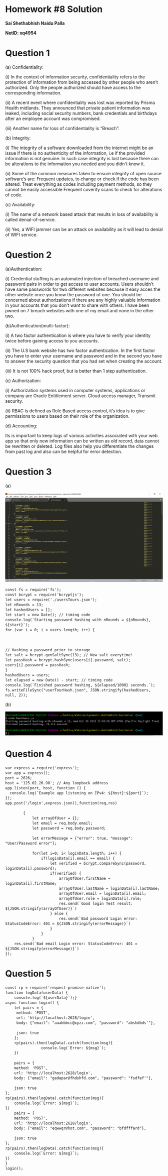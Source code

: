 # Homework #8 Solution

**Sai Shethabhish Naidu Palla**

**NetID: xq4954**

# Question 1

(a) Confidentiality:

(i) In the context of information security, confidentiality refers to the protection of information from being accessed by other people who aren’t authorized. Only the people authorized should have access to the corresponding information.

(ii) A recent event where confidentiality was lost was reported by Prisma Health midlands. They announced that private patient information was leaked, including social security numbers, bank credentials and birthdays after an employee account was compromised.

(iii) Another name for loss of confidentiality is “Breach”.

(b) Integrity:

(i) The integrity of a software downloaded from the internet might be an issue if there is no authenticity of the information, i.e if the provided information is not genuine. In such case integrity is lost because there can be alterations to the information you needed and you didn't know it. 

(ii) Some of the common measures taken to ensure integrity of open source software’s are:
Frequent updates, to change or check if the code has been altered.
Treat everything as codes including payment methods, so they cannot be easily accessible
Frequent coverity scans to check for alterations of code.

(c) Availability:

(i) The name of a network based attack that results in loss of availability is called denial-of-service.

(ii) Yes, a WIFI jammer can be an attack on availability as it will lead to denial of WIFI service.

# Question 2

(a)Authentication:

(i) Credential stuffing is an automated injection of breached username and password pairs in order to get access to user accounts. 
Users shouldn’t have same passwords for two different websites because it easy acces the other website once you know the password of one. 
You should be concerned about authorizations if there are any highly valuable information in your accounts that you don’t want to share with others.
I have been pwned on 7 breach websites with one of my email and none in the other two.

(b)Authentication(multi-factor):

(i) A two factor authentication is where you have to verify your identity twice before gaining access to you accounts.

(ii) The U.S bank website has two factor authentication. In the first factor you have to enter your username and password and in the second you have to answer the security question that you had set when creating the account.

(iii) It is not 100% hack proof, but is better than 1 step authentication.

(c)   Authorization:

(i) Authorization systems used in computer systems, applications or company are Oracle Entitlement server. Cloud access manager, Transmit security.

(ii) RBAC is defined as Role Based access control, it’s idea is to give permissions to users based on their role of the organization.

(d) Accounting:

Its is important to keep logs of various activities associated with your web app so that only new information can be written as old record, data cannot be rewritten or deleted. Log files also help you differentiate the changes from past log and also can be helpful for error detection.

# Question 3

(a) 

![3a](images/1.png)

	const fs = require('fs');
	const bcrypt = require('bcryptjs');
	let users = require('./usersTours.json');
	let nRounds = 13;
	let hashedUsers = [];
	let start = new Date(); // timing code
	console.log(`Starting password hashing with nRounds = ${nRounds}, ${start}`);
	for (var i = 0; i < users.length; i++) {



	// Hashing a password prior to storage
	let salt = bcrypt.genSaltSync(13); // New salt everytime!
	let passHash = bcrypt.hashSync(users[i].password, salt);
	users[i].password = passHash;
	}
	hashedUsers = users;
	let elapsed = new Date() - start; // timing code
	console.log(`Finished password hashing, ${elapsed/1000} seconds.`);
	fs.writeFileSync("userTourHash.json", JSON.stringify(hashedUsers, null, 2)); 
 
 (b) 

![3b](images/2.PNG)

# Question 4

	var express = require('express');
	var app = express();
	port = 2626;
	host = '125.02.26.98'; // Any loopback address
	app.listen(port, host, function () {
	  console.log(`Example app listening on IPv4: ${host}:${port}`);
	});
	app.post('/login',express.json(),function(req,res)

	        {
	            let arrayOfUser = {};
	            let email = req.body.email;
	            let password = req.body.password;

	            let errorMessage = {"error": true, "message": "User/Password error"};

	            for(let i=0; i< loginData.length; i++) {
	                if(loginData[i].email == email) {
	                    let verified = bcrypt.compareSync(password, loginData[i].password);
	                    if(verified) {
	                        arrayOfUser.firstName = loginData[i].firstName;
	                        arrayOfUser.lastName = loginData[i].lastName;
	                        arrayOfUser.email = loginData[i].email;
	                        arrayOfUser.role = loginData[i].role;
	                        res.send(`Good login Test result: ${JSON.stringify(arrayOfUser)}`)
	                    } else {
	                        res.send(`Bad password Login error: StatusCodeError: 401 = ${JSON.stringify(errorMessage)}`)
	                    }
	                }
	            }
	    res.send(`Bad email Login error: StatusCodeError: 401 = ${JSON.stringify(errorMessage)}`)
	});


# Question 5
	const rp = require('request-promise-native');
	function logData(userData) {    
		console.log(`${userData}`);}
	async function login() {    
		let pairs = {       
		 method: 'POST',        
		 url: 'http://localhost:2628/login',        
		 body: {"email": "aaabbbcc@xyzz.com", "password": "abshdbds'"},        
		 json: true    
		};
		rp(pairs).then(logData).catch(function(msg){
			        console.log(`Error: ${msg}`);        
		})

	    pairs = {            
		method: 'POST',
		url: 'http://localhost:2628/login',            
		body: {"email": "gadapar@fhdshfd.com", "password": "fsdfef'"},            
		json: true        
	};    
	rp(pairs).then(logData).catch(function(msg){            
		console.log(`Error: ${msg}`);            
	})
	    pairs = {                
		method: 'POST',                
		url: 'http://localhost:2628/login',                
		body: {"email": "eqwwqr@hot.com", "password": "bfdfffard"},                
		json: true            
	};    
	rp(pairs).then(logData).catch(function(msg){                
		console.log(`Error: ${msg}`);                
	})
	}
	login();

